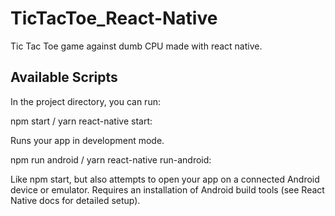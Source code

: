 
# TicTacToe_React-Native

Tic Tac Toe game against dumb CPU made with react native.


## Available Scripts

In the project directory, you can run:

npm start / yarn react-native start:

Runs your app in development mode.

npm run android / yarn react-native run-android:

Like npm start, but also attempts to open your app on a connected Android device or emulator. Requires an installation of Android build tools (see React Native docs for detailed setup). 
